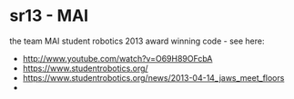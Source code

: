 sr13 - MAI
====

the team MAI student robotics 2013 award winning code - see here: 
- http://www.youtube.com/watch?v=O69H89OFcbA
- https://www.studentrobotics.org/
- https://www.studentrobotics.org/news/2013-04-14_jaws_meet_floors
- 
